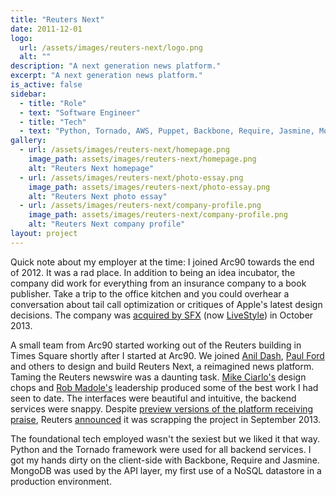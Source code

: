 ```yaml
---
title: "Reuters Next"
date: 2011-12-01
logo:
  url: /assets/images/reuters-next/logo.png
  alt: ""
description: "A next generation news platform."
excerpt: "A next generation news platform."
is_active: false
sidebar:
  - title: "Role"
  - text: "Software Engineer"
  - title: "Tech"
  - text: "Python, Tornado, AWS, Puppet, Backbone, Require, Jasmine, MongoDB"
gallery:
  - url: /assets/images/reuters-next/homepage.png
    image_path: assets/images/reuters-next/homepage.png
    alt: "Reuters Next homepage"
  - url: /assets/images/reuters-next/photo-essay.png
    image_path: assets/images/reuters-next/photo-essay.png
    alt: "Reuters Next photo essay"
  - url: /assets/images/reuters-next/company-profile.png
    image_path: assets/images/reuters-next/company-profile.png
    alt: "Reuters Next company profile"
layout: project
---
```

<p>Quick note about my employer at the time: I joined Arc90 towards the end of 2012. It was a rad place. In addition to being an idea incubator, the company did work for everything from an insurance company to a book publisher. Take a trip to the office kitchen and you could overhear a conversation about tail call optimization or critiques of Apple's latest design decisions. The company was <a href="http://www.hypebot.com/hypebot/2013/10/sfx-entertainment-sfxe-acquires-fame-house-tunezy-and-arc90.html" rel="external">acquired by SFX</a> (now <a href="http://livestyle.com/" rel="external">LiveStyle</a>) in October 2013.</p>

<p>A small team from Arc90 started working out of the Reuters building in Times Square shortly after I started at Arc90. We joined <a href="https://twitter.com/anildash" rel="external">Anil Dash</a>, <a href="https://twitter.com/ftrain" rel="external">Paul Ford</a> and others to design and build Reuters Next, a reimagined news platform. Taming the Reuters newswire was a daunting task. <a href="https://mciarlo.com" rel="external">Mike Ciarlo's</a> design chops and <a href="https://robmadole.com" rel="external">Rob Madole's</a> leadership produced some of the best work I had seen to date. The interfaces were beautiful and intuitive, the backend services were snappy. Despite <a href="http://www.nytimes.com/2013/09/19/business/media/reuters-ends-plans-for-ambitious-direct-to-reader-service.html" rel="external">preview versions of the platform receiving praise</a>, Reuters <a href="http://www.niemanlab.org/2013/09/reuters-nixes-next-failed-redesigns-and-the-challenge-of-expanding-a-digital-audience/" rel="external">announced</a> it was scrapping the project in September 2013.</p>

<p>The foundational tech employed wasn't the sexiest but we liked it that way. Python and the Tornado framework were used for all backend services. I got my hands dirty on the client-side with Backbone, Require and Jasmine. MongoDB was used by the API layer, my first use of a NoSQL datastore in a production environment.</p>



